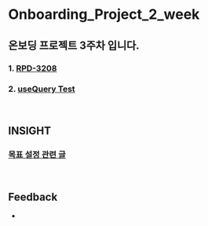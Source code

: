 # Onboarding_Project_2_week

## 온보딩 프로젝트 3주차 입니다.

### 1. [RPD-3208](https://github.com/twinnylab/taras-web/pull/187)
### 2. [useQuery Test](https://github.com/yechanTW/Onboarding_Project/tree/main/ONBOARDING_PROJECT_3_WEEK/useQuery%20Test)
</br>

## INSIGHT

### [목표 설정 관련 글](https://brunch.co.kr/@xharleskim/112)

</br>

## Feedback
- 